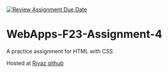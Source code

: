 [![Review Assignment Due Date](https://classroom.github.com/assets/deadline-readme-button-24ddc0f5d75046c5622901739e7c5dd533143b0c8e959d652212380cedb1ea36.svg)](https://classroom.github.com/a/4tKarLeg)
# WebApps-F23-Assignment-4
A practice assignment for HTML with CSS
 
Hosted at <a href="https://github.com/44-563-WebApps-F23/44563-webapps-f23-assignment4-Riyazzie.git">Riyaz github</a>
